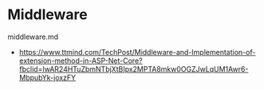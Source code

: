 # Middleware

middleware.md

*   https://www.ttmind.com/TechPost/Middleware-and-Implementation-of-extension-method-in-ASP-Net-Core?fbclid=IwAR24HTuZbmNTbjXtBIpx2MPTA8mkw0OGZJwLqUM1Awr6-MbpubYk-joxzFY
